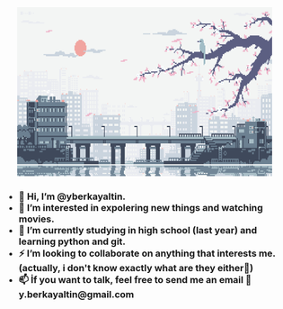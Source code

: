 <p align="center">
  <img style="width:90%;height:300px;" src="gif.gif">
</p>

<h3>
  <ul>
  <li>👋 Hi, I’m @yberkayaltin. </li>
  <li>👀 I’m interested in expolering new things and watching movies.</li>
  <li>🌱 I’m currently studying in high school (last year) and learning python and git.</li>
  <li>⚡ I’m looking to collaborate on anything that interests me. (actually, i don't know exactly what are they either🤫)</li>
  <li>📫 İf you want to talk, feel free to send me an email 🚀y.berkayaltin@gmail.com</li>
</ul>
</h3>



<!---
yberkayaltin/yberkayaltin is a ✨ special ✨ repository because its `README.md` (this file) appears on your GitHub profile.
You can click the Preview link to take a look at your changes. actually, I'm a little confused about this.
--->
